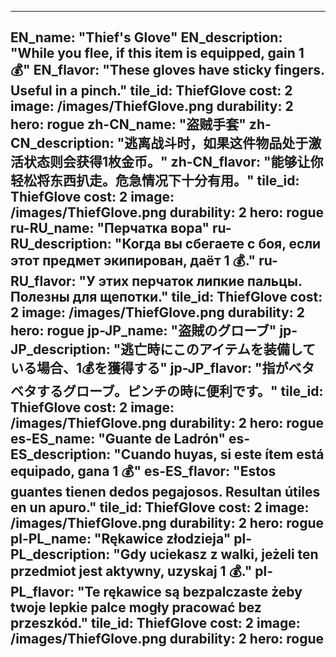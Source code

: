 ---

EN_name: "Thief's Glove"
EN_description: "While you flee, if this item is equipped, gain 1 💰"
EN_flavor: "These gloves have sticky fingers. Useful in a pinch."
tile_id: ThiefGlove
cost: 2
image: /images/ThiefGlove.png
durability: 2
hero: rogue
zh-CN_name: "盗贼手套"
zh-CN_description: "逃离战斗时，如果这件物品处于激活状态则会获得1枚金币。"
zh-CN_flavor: "能够让你轻松将东西扒走。危急情况下十分有用。"
tile_id: ThiefGlove
cost: 2
image: /images/ThiefGlove.png
durability: 2
hero: rogue
ru-RU_name: "Перчатка вора"
ru-RU_description: "Когда вы сбегаете с боя, если этот предмет экипирован, даёт 1 💰."
ru-RU_flavor: "У этих перчаток липкие пальцы. Полезны для щепотки."
tile_id: ThiefGlove
cost: 2
image: /images/ThiefGlove.png
durability: 2
hero: rogue
jp-JP_name: "盗賊のグローブ"
jp-JP_description: "逃亡時にこのアイテムを装備している場合、1💰を獲得する"
jp-JP_flavor: "指がベタベタするグローブ。ピンチの時に便利です。"
tile_id: ThiefGlove
cost: 2
image: /images/ThiefGlove.png
durability: 2
hero: rogue
es-ES_name: "Guante de Ladrón"
es-ES_description: "Cuando huyas, si este ítem está equipado, gana 1 💰"
es-ES_flavor: "Estos guantes tienen dedos pegajosos. Resultan útiles en un apuro."
tile_id: ThiefGlove
cost: 2
image: /images/ThiefGlove.png
durability: 2
hero: rogue
pl-PL_name: "Rękawice złodzieja"
pl-PL_description: "Gdy uciekasz z walki, jeżeli ten przedmiot jest aktywny, uzyskaj 1 💰."
pl-PL_flavor: "Te rękawice są bezpalczaste żeby twoje lepkie palce mogły pracować bez przeszkód."
tile_id: ThiefGlove
cost: 2
image: /images/ThiefGlove.png
durability: 2
hero: rogue
---